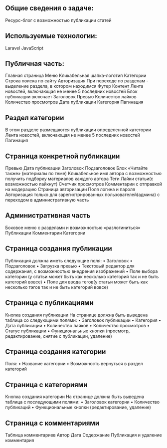 ## Общие сведения о задаче:
Ресурс-блог с возможностью публикации статей
## Используемые технологии:
Laravel 
JavaScript
## Публичная часть:
Главная страница
Меню
Кликабельная шапка-логотип 
Категории
Строка поиска по сайту
Авторизация
При переходе по разделам - выделение раздела, в котором находимся
Футер
Контент 
Лента новостей, включающая не менее 5 последних новостей
Блок публикации включает
Заголовок
Превью
Количество лайков
Количество просмотров
Дата публикации
Категория
Пагинация
 
## Раздел категории
В этом разделе размещаются публикации определенной категории
Лента новостей, включающая не менее 5 последних новостей
Пагинация
 
## Страница конкретной публикации
Превью
Дата публикации
Заголовок
Подзаголовок
Блок «Читайте также» (материалы по теме)
Кликабельное имя автора с возможностью получить подборку материалов каждого автора
Теги
Лайки статьи(с возможностью лайкнут)
Счетчик просмотров
Комментарии с отправкой на модерацию 
Страница авторизации
Поля логина и пароля
Авторизация только для зарегистрированных пользователей(админа) с переходом в административную часть
 
## Административная часть 
Боковое меню с разделами и возможностью «разлогиниться»
Публикации
Комментарии
Категории
 
## Страница создания публикации
Публикация должна иметь следующие поля:
•	Заголовок
•	Подзаголовок
•	Загрузка превью
•	Текстовый редактор для содержания, с возможностью внедрения изображений
•	Поле выбора категории (у статьи может быть как несколько категорий так и не быть категорий вовсе)
•	Поле для ввода тегов(у статьи может быть как несколько тэгов так и не быть категорий вовсе)
 
## Страница с публикациями
Кнопка создания публикации
На странице должна быть выведена таблица со следующими полями:
•	Заголовок публикации
•	Категория
•	Дата публикации
•	Количество лайков
•	Количество просмотров
•	Статус публикации
•	Функциональные кнопки (просмотр, редактирование, снятие с публикации, удаление)
 
## Страница создания категории
Поля:
•	Название категории
•	Возможность вернуться в раздел категорий
 
## Страница с категориями
Кнопка создания категории
На странице должна быть выведена таблица с последующими полями:
•	Заголовок категории
•	Количество публикаций
•	Функциональные кнопки (редактирование, удаление)
 
## Страница с комментариями
Таблица комментариев
Автор
Дата
Содержание
Публикация и удаление комментария
